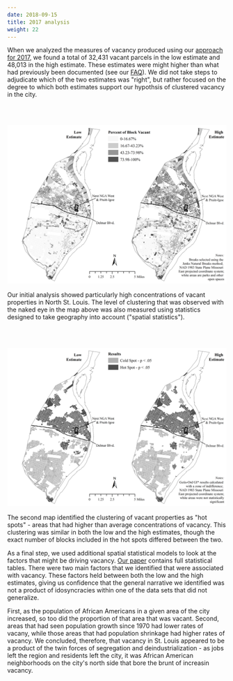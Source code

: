 ```yaml
---
date: 2018-09-15
title: 2017 analysis
weight: 22
---
```


When we analyzed the measures of vacancy produced using our [approach for 2017](/approach17), we found a total of 32,431 vacant parcels in the low estimate and 48,013 in the high estimate. These estimates were might higher than what had previously been documented (see our [FAQ](/faq)). We did not take steps to adjudicate which of the two estimates was "right", but rather focused on the degree to which both estimates support our hypothsis of clustered vacancy in the city.

<br></br>

<img src="../images/vacancyByBlock.png" class="image fit">

Our initial analysis showed particularly high concentrations of vacant properties in North St. Louis. The level of clustering that was observed with the naked eye in the map above was also measured using statistics designed to take geography into account ("spatial statistics"). 

<br></br>

<img src="../images/vacancyGetis.png" class="image fit">

The second map identified the clustering of vacant properties as "hot spots" - areas that had higher than average concentrations of vacancy. This clustering was similar in both the low and the high estimates, though the exact number of blocks included in the hot spots differed between the two. 

As a final step, we used additional spatial statistical models to look at the factors that might be driving vacancy. [Our paper](https://dx.doi.org/10.17605/OSF.IO/BC7EH) contains full statistical tables. There were two main factors that we identified that were associated with vacancy. These factors held between both the low and the high estimates, giving us confidence that the general narrative we identified was not a product of idosyncracies within one of the data sets that did not generalize.

First, as the population of African Americans in a given area of the city increased, so too did the proportion of that area that was vacant. Second, areas that had seen population growth since 1970 had lower rates of vacany, while those areas that had population shrinkage had higher rates of vacancy. We concluded, therefore, that vacancy in St. Louis appeared to be a product of the twin forces of segregation and deindustrialization - as jobs left the region and residents left the city, it was African American neighborhoods on the city's north side that bore the brunt of increasin vacancy.
